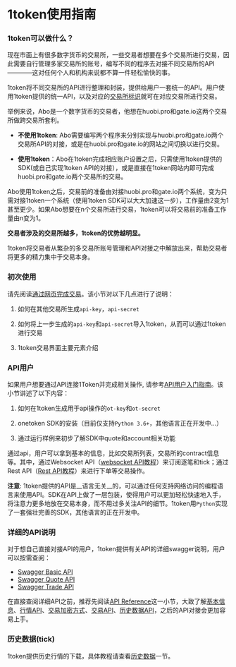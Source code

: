 
# 1token使用指南

### 1token可以做什么？

现在市面上有很多数字货币的交易所，一些交易者想要在多个交易所进行交易，因此需要自行管理多家交易所的账号，编写不同的程序去对接不同交易所的API————这对任何个人和机构来说都不算一件轻松愉快的事。

1token将不同交易所的API进行整理和封装，提供给用户一套统一的API。用户使用1token提供的统一API，以及对应的[交易所标识](/exchange-overview?#支持的交易所)就可在对应交易所进行交易。

举例来说，Abo是一个数字货币的交易者，他想在huobi.pro和gate.io这两个交易所做跨交易所套利。

* __不使用1token__: Abo需要编写两个程序来分别实现与huobi.pro和gate.io两个交易所API的对接，或是在huobi.pro和gate.io的网站之间切换以进行交易。

* __使用1token__：Abo在1token完成相应账户设置之后，只需使用1token提供的SDK(或自己实现1token API的对接），或是直接在1token网站内即可完成huobi.pro和gate.io两个交易所的交易。

Abo使用1token之后，交易前的准备由对接huobi.pro和gate.io两个系统，变为只需对接1token一个系统（使用1token SDK可以大大加速这一步），工作量由2变为1甚至更少。如果Abo想要在n个交易所进行交易，1token可以将交易前的准备工作量由n变为1。

__交易者涉及的交易所越多，1token的优势越明显。__

1token将交易者从繁杂的多交易所账号管理和API对接之中解放出来，帮助交易者将更多的精力集中于交易本身。

### 初次使用

请先阅读[通过网页完成交易](/getting-started/website-user)。该小节对以下几点进行了说明：

1. 如何在其他交易所生成`api-key`，`api-secret`

2. 如何将上一步生成的`api-key`和`api-secret`导入1token，从而可以通过1token进行交易

3. 1token交易界面主要元素介绍


### API用户

如果用户想要通过API连接1Token并完成相关操作, 请参考[API用户入门指南](/getting-started/api-user)。该小节讲述了以下内容：

1. 如何在1token生成用于api操作的`ot-key`和`ot-secret`

2. onetoken SDK的安装（目前仅支持`Python 3.6+`，其他语言正在开发中...）

3. 通过运行样例来初步了解SDK中quote和account相关功能


通过api，用户可以拿到基本的信息，比如交易所列表，交易所的contract信息等。其中，通过Websocket API（[websocket API教程](/api-refer/ws-api)）来订阅逐笔和tick；通过Rest API（[Rest API教程](/api-refer/rest-api)）来进行下单等交易操作。


__注意__: 1token提供的API是__语言无关__的，可以通过任何支持网络访问的编程语言来使用API。SDK在API上做了一层包装，使得用户可以更加轻松快速地入手，将注意力更多地放在交易本身，而不用过多关注API的细节。1token用`Python`实现了一套强壮完善的SDK，其他语言的正在开发中。


### 详细的API说明

对于想自己直接对接API的用户，1token提供有关API的详细swagger说明，用户可以按需查阅：

* [Swagger Basic API](https://1token.trade/r/swagger?url=/r/swagger/basic.yml)
* [Swagger Quote API](https://1token.trade/r/swagger?url=/r/swagger/quote.yml)
* [Swagger Trade API](https://1token.trade/r/swagger?url=/r/swagger/trade.yml)

在直接查阅详细API之前，推荐先阅读[API Reference](/api-refer/rest-api)这一小节，大致了解[基本信息](/api-refer/rest-api#基本信息)、[行情API](/api-refer/rest-api#行情API)、[交易加密方式](/api-refer/rest-api#交易加密方式)、[交易API](/api-refer/rest-api#交易API)、[历史数据API](/api-refer/rest-api#历史数据API)，之后的API对接会更加容易上手。

### 历史数据(tick)

1token提供历史行情的下载，具体教程请查看[历史数据](/more/historical-data)一节。